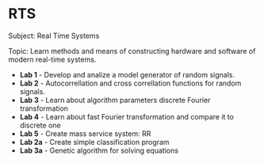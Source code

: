 # RTS

Subject: Real Time Systems

Topic: Learn methods and means of constructing hardware and software of modern real-time systems.

* **Lab 1** - Develop and analize a model generator of random signals.
* **Lab 2** - Autocorrellation and cross correllation functions for random signals.
* **Lab 3** - Learn about algorithm parameters discrete Fourier transformation 
* **Lab 4** - Learn about fast Fourier transformation and compare it to discrete one
* **Lab 5** - Create mass service system: RR
* **Lab 2a** - Create simple classification program
* **Lab 3a** - Genetic algorithm for solving equations
